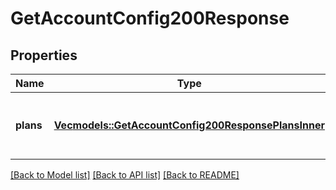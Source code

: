 # GetAccountConfig200Response

## Properties

Name | Type | Description | Notes
------------ | ------------- | ------------- | -------------
**plans** | [**Vec<models::GetAccountConfig200ResponsePlansInner>**](get_account_config_200_response_plans_inner.md) | The list of configurations for the account per plan | 

[[Back to Model list]](../README.md#documentation-for-models) [[Back to API list]](../README.md#documentation-for-api-endpoints) [[Back to README]](../README.md)


